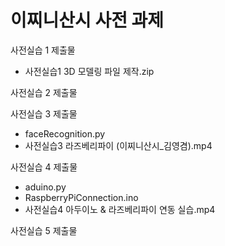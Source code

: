 # 이찌니산시 사전 과제

사전실습 1 제출물
- 사전실습1 3D 모델링 파일 제작.zip



사전실습 2 제출물



사전실습 3 제출물
- faceRecognition.py
- 사전실습3 라즈베리파이 (이찌니산시_김영겸).mp4



사전실습 4 제출물
- aduino.py
- RaspberryPiConnection.ino
- 사전실습4 아두이노 & 라즈베리파이 연동 실습.mp4



사전실습 5 제출물
